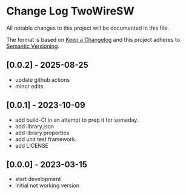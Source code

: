 # Change Log TwoWireSW

All notable changes to this project will be documented in this file.

The format is based on [Keep a Changelog](http://keepachangelog.com/)
and this project adheres to [Semantic Versioning](http://semver.org/).


## [0.0.2] - 2025-08-25
- update github actions
- minor edits

## [0.0.1] - 2023-10-09
- add build-CI in an attempt to prep it for someday.
- add library.json
- add library.properties
- add unit test framework.
- add LICENSE

## [0.0.0] - 2023-03-15

- start development
- initial not working version

